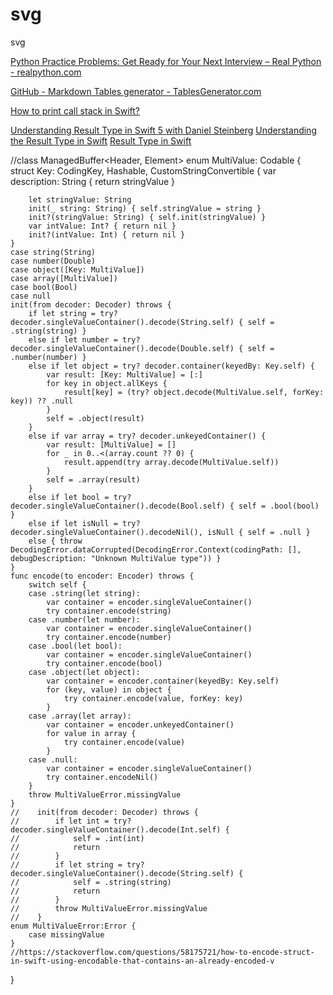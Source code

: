 # svg
svg


[Python Practice Problems: Get Ready for Your Next Interview – Real Python - realpython.com](https://realpython.com/python-practice-problems/)

[GitHub - Markdown Tables generator - TablesGenerator.com](https://www.tablesgenerator.com/markdown_tables)

[How to print call stack in Swift?](https://stackoverflow.com/questions/30754796/how-to-print-call-stack-in-swift/30814498)

[Understanding Result Type in Swift 5 with Daniel Steinberg](https://www.avanderlee.com/swift/result-enum-type/)
[Understanding the Result Type in Swift](https://www.andyibanez.com/posts/swift-result-type/)
[Result Type in Swift](https://mobikul.com/result-type-in-swift/)



//class ManagedBuffer<Header, Element>
enum MultiValue: Codable {
    struct Key: CodingKey, Hashable, CustomStringConvertible {
        var description: String {
            return stringValue
        }

        let stringValue: String
        init(_ string: String) { self.stringValue = string }
        init?(stringValue: String) { self.init(stringValue) }
        var intValue: Int? { return nil }
        init?(intValue: Int) { return nil }
    }
    case string(String)
    case number(Double)
    case object([Key: MultiValue])
    case array([MultiValue])
    case bool(Bool)
    case null
    init(from decoder: Decoder) throws {
        if let string = try? decoder.singleValueContainer().decode(String.self) { self = .string(string) }
        else if let number = try? decoder.singleValueContainer().decode(Double.self) { self = .number(number) }
        else if let object = try? decoder.container(keyedBy: Key.self) {
            var result: [Key: MultiValue] = [:]
            for key in object.allKeys {
                result[key] = (try? object.decode(MultiValue.self, forKey: key)) ?? .null
            }
            self = .object(result)
        }
        else if var array = try? decoder.unkeyedContainer() {
            var result: [MultiValue] = []
            for _ in 0..<(array.count ?? 0) {
                result.append(try array.decode(MultiValue.self))
            }
            self = .array(result)
        }
        else if let bool = try? decoder.singleValueContainer().decode(Bool.self) { self = .bool(bool) }
        else if let isNull = try? decoder.singleValueContainer().decodeNil(), isNull { self = .null }
        else { throw DecodingError.dataCorrupted(DecodingError.Context(codingPath: [], debugDescription: "Unknown MultiValue type")) }
    }
    func encode(to encoder: Encoder) throws {
        switch self {
        case .string(let string):
            var container = encoder.singleValueContainer()
            try container.encode(string)
        case .number(let number):
            var container = encoder.singleValueContainer()
            try container.encode(number)
        case .bool(let bool):
            var container = encoder.singleValueContainer()
            try container.encode(bool)
        case .object(let object):
            var container = encoder.container(keyedBy: Key.self)
            for (key, value) in object {
                try container.encode(value, forKey: key)
            }
        case .array(let array):
            var container = encoder.unkeyedContainer()
            for value in array {
                try container.encode(value)
            }
        case .null:
            var container = encoder.singleValueContainer()
            try container.encodeNil()
        }
        throw MultiValueError.missingValue
    }
    //    init(from decoder: Decoder) throws {
    //        if let int = try? decoder.singleValueContainer().decode(Int.self) {
    //            self = .int(int)
    //            return
    //        }
    //        if let string = try? decoder.singleValueContainer().decode(String.self) {
    //            self = .string(string)
    //            return
    //        }
    //        throw MultiValueError.missingValue
    //    }
    enum MultiValueError:Error {
        case missingValue
    }
    //https://stackoverflow.com/questions/58175721/how-to-encode-struct-in-swift-using-encodable-that-contains-an-already-encoded-v
}
